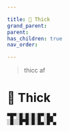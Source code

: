 ```yaml
---

title: 🍑 Thick
grand_parent:
parent:
has_children: true
nav_order:

---
```


> thicc af

# 🍑 Thick

```
▀█▀░█░█░█░█▀░█▄▀
░█░░█▀█░█░█▄░█▀▄
```